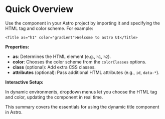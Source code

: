 # Quick Overview

Use the component in your Astro project by importing it and specifying the HTML tag and color scheme. For example:

```astro
<Title as="h1" color="gradient">Welcome to astro UI</Title>
```

**Properties:**

- **as**: Determines the HTML element (e.g., `h1`, `h2`).
- **color**: Chooses the color scheme from the `colorClasses` options.
- **class** (optional): Add extra CSS classes.
- **attributes** (optional): Pass additional HTML attributes (e.g., `id`, `data-*`).

**Interactive Setup:**

In dynamic environments, dropdown menus let you choose the HTML tag and color, updating the component in real time.

This summary covers the essentials for using the dynamic title component in Astro.